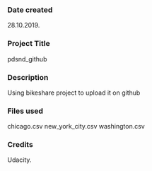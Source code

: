 ### Date created
28.10.2019.

### Project Title
pdsnd_github

### Description
Using bikeshare project to upload it on github

### Files used
chicago.csv
new_york_city.csv
washington.csv

### Credits
Udacity.

